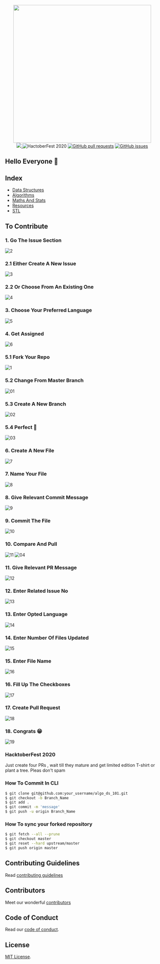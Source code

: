 <p align="center">
<img width="450" height="450" src="https://user-images.githubusercontent.com/54521023/94943180-e676aa80-04f4-11eb-8842-9634c1e66fa4.png" /><br>
<a href="https://github.com/ahampriyanshu/algo_ds_101/blob/master/LICENSE" target="_blank"><img src="https://img.shields.io/github/license/ahampriyanshu/algo_ds_101?style=for-the-badge" />  </a> <img src="https://img.shields.io/badge/HacktoberFest-2020-brightgreen.svg?style=for-the-badge" alt="HactoberFest 2020" />  <a href="https://github.com/ahampriyanshu/algo_ds_101/pulls" target="_blank"><img alt="GitHub pull requests" src="https://img.shields.io/github/issues-pr/ahampriyanshu/algo_ds_101?style=for-the-badge" /></a>  <a href="https://github.com/ahampriyanshu/algo_ds_101/issues" target="_blank"><img alt="GitHub issues" src="https://img.shields.io/github/issues/ahampriyanshu/algo_ds_101?style=for-the-badge" /></a>
</p>

## Hello Everyone :wave:

## Index

- [Data Structures](Data_Structures)
- [Algorithms](Algorithms)
- [Maths And Stats](Maths_And_Stats)
- [Resources](Resources)
- [STL](STL)


## To Contribute

### 1. Go The Issue Section
![2](https://user-images.githubusercontent.com/54521023/94943088-d363da80-04f4-11eb-80e5-444999c5fb42.png)

### 2.1 Either Create A New Issue 
![3](https://user-images.githubusercontent.com/54521023/94943089-d3fc7100-04f4-11eb-92a4-51d6363a99b4.png)

### 2.2 Or Choose From An Existing One
![4](https://user-images.githubusercontent.com/54521023/94943091-d4950780-04f4-11eb-96ce-1bd08c260cbd.png)

### 3. Choose Your Preferred Language
![5](https://user-images.githubusercontent.com/54521023/94943094-d5c63480-04f4-11eb-94cb-d99b0298d6d0.png)

### 4. Get Assigned
![6](https://user-images.githubusercontent.com/54521023/94943096-d6f76180-04f4-11eb-8670-24694b247e6e.png)

### 5.1 Fork Your Repo
![1](https://user-images.githubusercontent.com/54521023/94943081-d19a1700-04f4-11eb-81dc-b5bd1a3b9adb.png)

### 5.2 Change From Master Branch
![01](https://user-images.githubusercontent.com/54521023/94954664-0dd67300-0507-11eb-884c-49ba8870bb3b.png)

### 5.3 Create A New Branch 
![02](https://user-images.githubusercontent.com/54521023/94954691-18910800-0507-11eb-95c5-df953d74db3e.png)

### 5.4 Perfect :clap:
![03](https://user-images.githubusercontent.com/54521023/94954694-19299e80-0507-11eb-80cb-508e308edd09.png)

### 6. Create A New File
![7](https://user-images.githubusercontent.com/54521023/94943103-d8288e80-04f4-11eb-8839-64eb73bf308a.png)

### 7. Name Your File
![8](https://user-images.githubusercontent.com/54521023/94943110-d959bb80-04f4-11eb-83ed-fa58040ed15d.png)

### 8. Give Relevant Commit Message
![9](https://user-images.githubusercontent.com/54521023/94943115-da8ae880-04f4-11eb-8a1c-fe8151c3bf95.png)

### 9. Commit The File
![10](https://user-images.githubusercontent.com/54521023/94943121-dc54ac00-04f4-11eb-8cf5-c93fedf73f35.png)

### 10. Compare And Pull
![11](https://user-images.githubusercontent.com/54521023/94943124-dced4280-04f4-11eb-9c83-f9f099ca962d.png)
![04](https://user-images.githubusercontent.com/54521023/94954695-1a5acb80-0507-11eb-8c5f-0da9ca6fa77e.png)

### 11. Give Relevant PR Message
![12](https://user-images.githubusercontent.com/54521023/94943129-de1e6f80-04f4-11eb-84aa-98e5de616a53.png)

### 12. Enter Related Issue No
![13](https://user-images.githubusercontent.com/54521023/94943135-dfe83300-04f4-11eb-8db8-639077cf8b9c.png)

### 13. Enter Opted Language
![14](https://user-images.githubusercontent.com/54521023/94943142-e080c980-04f4-11eb-920e-05af0fa1e3a2.png)

### 14. Enter Number Of Files Updated
![15](https://user-images.githubusercontent.com/54521023/94943148-e1196000-04f4-11eb-92ee-530cb7e74218.png)

### 15. Enter File Name
![16](https://user-images.githubusercontent.com/54521023/94943153-e1b1f680-04f4-11eb-9aa8-0aa99c48a081.png)

### 16. Fill Up The Checkboxes
![17](https://user-images.githubusercontent.com/54521023/94943155-e2e32380-04f4-11eb-92eb-2dc6e339082d.png)

### 17. Create Pull Request
![18](https://user-images.githubusercontent.com/54521023/94943157-e37bba00-04f4-11eb-8d5e-cd65c93bf842.png)

### 18. Congrats :grin:
![19](https://user-images.githubusercontent.com/54521023/94943163-e4145080-04f4-11eb-8237-c0b2a6c75393.png)

### HacktoberFest 2020

Just create four PRs , wait till they mature and get limited edition T-shirt or plant a tree.
Pleas don't spam

### How To Commit In CLI

```sh
$ git clone git@github.com:your_username/algo_ds_101.git
$ git checkout -b Branch_Name
$ git add .
$ git commit -m 'message'
$ git push -u origin Branch_Name

```

### How To sync your forked repository

```sh
$ git fetch --all --prune
$ git checkout master
$ git reset --hard upstream/master
$ git push origin master

```

## Contributing Guidelines
Read [contributing guidelines](https://github.com/ahampriyanshu/algo_ds_101/blob/master/CONTRIBUTING.md)

## Contributors
Meet our wonderful [contributors](https://github.com/ahampriyanshu/algo_ds_101/blob/master/CONTRIBUTORS.md)

## Code of Conduct
Read our [code of conduct](/CODE_OF_CONDUCT.md).

## License
[MIT License](/LICENSE).
